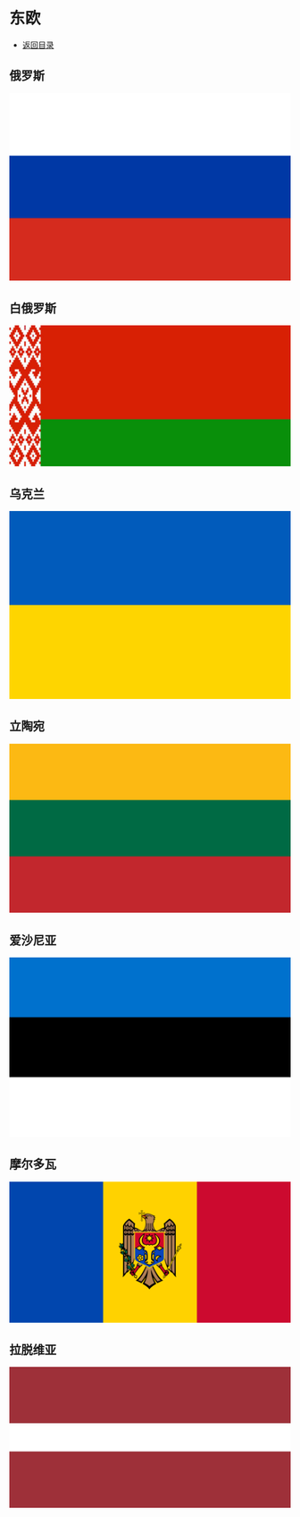 # 东欧
+ [返回目录](../README.md)
## 俄罗斯  
![](俄罗斯.jfif)
## 白俄罗斯  
![](白俄罗斯.jfif)
## 乌克兰  
![](乌克兰.jfif)
## 立陶宛  
![](立陶宛.jfif)
## 爱沙尼亚  
![](爱沙尼亚.jfif)
## 摩尔多瓦  
![](摩尔多瓦.jfif)
## 拉脱维亚  
![](拉脱维亚.jfif)